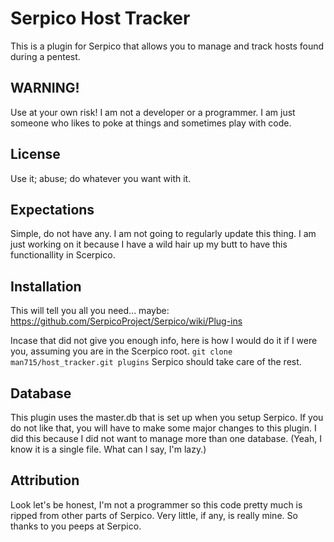 # Serpico Host Tracker
This is a plugin for Serpico that allows you to manage and track hosts found during a pentest.

## WARNING!
Use at your own risk! I am not a developer or a programmer. I am just someone who likes to poke at things and sometimes play with code.  

## License
Use it; abuse; do whatever you want with it.

## Expectations
Simple, do not have any. I am not going to regularly update this thing. I am just working on it because I have a wild hair up my butt to have this functionallity in Scerpico.

## Installation
This will tell you all you need... maybe: https://github.com/SerpicoProject/Serpico/wiki/Plug-ins

Incase that did not give you enough info, here is how I would do it if I were you, assuming you are in the Scerpico root.
`git clone man715/host_tracker.git plugins`
Serpico should take care of the rest.

## Database
This plugin uses the master.db that is set up when you setup Serpico. If you do not like that, you will have to make some major changes to this plugin.
I did this because I did not want to manage more than one database. (Yeah, I know it is a single file. What can I say, I'm lazy.)

## Attribution
Look let's be honest, I'm not a programmer so this code pretty much is ripped from other parts of Serpico. Very little, if any, is really mine. So thanks to you peeps at Serpico.
